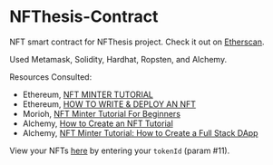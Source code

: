 # NFThesis-Contract
 NFT smart contract for NFThesis project. Check it out on [Etherscan](https://ropsten.etherscan.io/address/0x5dda91c9EF7AA5103C3F69f06cd46bfE1E2A77c6).

Used Metamask, Solidity, Hardhat, Ropsten, and Alchemy.

Resources Consulted:
- Ethereum, [NFT MINTER TUTORIAL](https://ethereum.org/ms/developers/tutorials/nft-minter/)
- Ethereum, [HOW TO WRITE & DEPLOY AN NFT](https://ethereum.org/en/developers/tutorials/how-to-write-and-deploy-an-nft/)
- Morioh, [NFT Minter Tutorial For Beginners](https://morioh.com/p/5279daa4244f)
- Alchemy, [How to Create an NFT Tutorial](https://docs.alchemy.com/alchemy/tutorials/how-to-create-an-nft)
- Alchemy, [NFT Minter Tutorial: How to Create a Full Stack DApp](https://docs.alchemy.com/alchemy/tutorials/nft-minter/~/settings/provider)

View your NFTs [here](https://ropsten.etherscan.io/address/0x5dda91c9EF7AA5103C3F69f06cd46bfE1E2A77c6#readContract) by entering your `tokenId` (param #11).